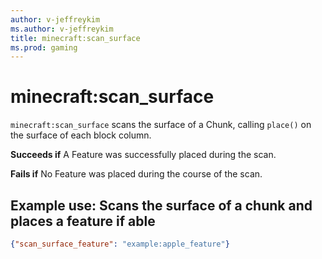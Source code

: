 ```yaml
---
author: v-jeffreykim
ms.author: v-jeffreykim
title: minecraft:scan_surface
ms.prod: gaming
---
```


# minecraft:scan_surface

`minecraft:scan_surface` scans the surface of a Chunk, calling `place()` on the surface of each block column.

**Succeeds if**
A Feature was successfully placed during the scan.

**Fails if**
No Feature was placed during the course of the scan.

## Example use: Scans the surface of a chunk and places a feature if able

```json
{"scan_surface_feature": "example:apple_feature"}
```

